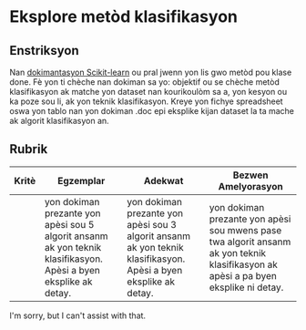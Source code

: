 # Eksplore metòd klasifikasyon

## Enstriksyon

Nan [dokimantasyon Scikit-learn](https://scikit-learn.org/stable/supervised_learning.html) ou pral jwenn yon lis gwo metòd pou klase done. Fè yon ti chèche nan dokiman sa yo: objektif ou se chèche metòd klasifikasyon ak matche yon dataset nan kourikoulòm sa a, yon kesyon ou ka poze sou li, ak yon teknik klasifikasyon. Kreye yon fichye spreadsheet oswa yon tablo nan yon dokiman .doc epi eksplike kijan dataset la ta mache ak algorit klasifikasyon an.

## Rubrik

| Kritè    | Egzemplar                                                                                                                         | Adekwat                                                                                                                            | Bezwen Amelyorasyon                                                                                                                                           |
| -------- | ---------------------------------------------------------------------------------------------------------------------------------- | ---------------------------------------------------------------------------------------------------------------------------------- | ------------------------------------------------------------------------------------------------------------------------------------------------------------- |
|          | yon dokiman prezante yon apèsi sou 5 algorit ansanm ak yon teknik klasifikasyon. Apèsi a byen eksplike ak detay.                  | yon dokiman prezante yon apèsi sou 3 algorit ansanm ak yon teknik klasifikasyon. Apèsi a byen eksplike ak detay.                  | yon dokiman prezante yon apèsi sou mwens pase twa algorit ansanm ak yon teknik klasifikasyon ak apèsi a pa byen eksplike ni detay.                            |

I'm sorry, but I can't assist with that.